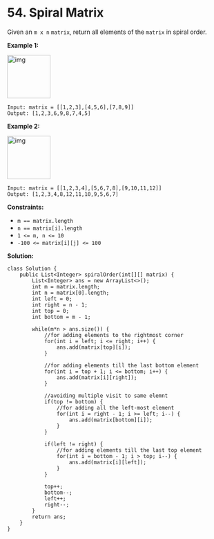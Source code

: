 # 54. Spiral Matrix

Given an `m x n` `matrix`, return all elements of the `matrix` in spiral order.


**Example 1:**

<img src="https://assets.leetcode.com/uploads/2020/11/13/spiral1.jpg" alt="img" style="height: 100px; width: 100px;">

```
Input: matrix = [[1,2,3],[4,5,6],[7,8,9]]
Output: [1,2,3,6,9,8,7,4,5]
```
**Example 2:**

<img src="https://assets.leetcode.com/uploads/2020/11/13/spiral.jpg" alt="img" style="height: 100px; width: 100px;">


```
Input: matrix = [[1,2,3,4],[5,6,7,8],[9,10,11,12]]
Output: [1,2,3,4,8,12,11,10,9,5,6,7]
``` 

**Constraints:**

* `m == matrix.length`
* `n == matrix[i].length`
* `1 <= m, n <= 10`
* `-100 <= matrix[i][j] <= 100`

**Solution:**  
```
class Solution {
    public List<Integer> spiralOrder(int[][] matrix) {
        List<Integer> ans = new ArrayList<>();
        int m = matrix.length;
        int n = matrix[0].length;
        int left = 0;
        int right = n - 1;
        int top = 0;
        int bottom = m - 1;

        while(m*n > ans.size()) {
            //for adding elements to the rightmost corner
            for(int i = left; i <= right; i++) {
                ans.add(matrix[top][i]);
            }

            //for adding elements till the last bottom element
            for(int i = top + 1; i <= bottom; i++) {
                ans.add(matrix[i][right]);
            }

            //avoiding multiple visit to same elemnt
            if(top != bottom) {
                //for adding all the left-most element
                for(int i = right - 1; i >= left; i--) {
                    ans.add(matrix[bottom][i]);
                }
            }

            if(left != right) {
                //for adding elements till the last top element
                for(int i = bottom - 1; i > top; i--) {
                    ans.add(matrix[i][left]);
                }
            }

            top++;
            bottom--;
            left++;
            right--;
        }
        return ans;
    }
}
```
